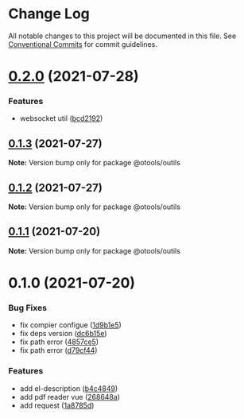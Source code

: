 # Change Log

All notable changes to this project will be documented in this file.
See [Conventional Commits](https://conventionalcommits.org) for commit guidelines.

# [0.2.0](https://github.com/owenvip/outils/compare/v0.1.3...v0.2.0) (2021-07-28)


### Features

* websocket util ([bcd2192](https://github.com/owenvip/outils/commit/bcd219227f122d236f6de17732fddaa66e06b485))





## [0.1.3](https://github.com/owenvip/outils/compare/v0.1.2...v0.1.3) (2021-07-27)

**Note:** Version bump only for package @otools/outils





## [0.1.2](https://github.com/owenvip/outils/compare/v0.1.1...v0.1.2) (2021-07-27)

**Note:** Version bump only for package @otools/outils





## [0.1.1](https://github.com/owenvip/outils/compare/v0.1.0...v0.1.1) (2021-07-20)

**Note:** Version bump only for package @otools/outils





# 0.1.0 (2021-07-20)


### Bug Fixes

* fix compier configue ([1d9b1e5](https://github.com/owenvip/outils/commit/1d9b1e57e4edc3d48489cb4e7d1b32a7d31a071c))
* fix deps version ([dc6b15e](https://github.com/owenvip/outils/commit/dc6b15e606ec5eb70b9cc9176a125bbc2682a863))
* fix path error ([4857ce5](https://github.com/owenvip/outils/commit/4857ce523991fab48fbce78e302dec7aa9f63b22))
* fix path error ([d79cf44](https://github.com/owenvip/outils/commit/d79cf44adba49064388e5e02463889cf10c14be1))


### Features

* add el-description ([b4c4849](https://github.com/owenvip/outils/commit/b4c48494a6979dd2c01d54f3d191aa35f4b302f3))
* add pdf reader vue ([268648a](https://github.com/owenvip/outils/commit/268648a58e4166e60decb370c23a43549160b4f4))
* add request ([1a8785d](https://github.com/owenvip/outils/commit/1a8785d89ed7e20d9a4948d6756652c0eb3d1afe))
